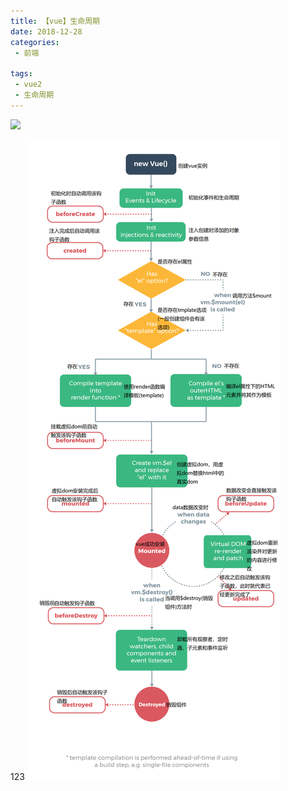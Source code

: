 ```yaml
---
title: 【vue】生命周期
date: 2018-12-28
categories:
 - 前端

tags:
 - vue2
 - 生命周期
---
```

![](https://cdn.jsdelivr.net/gh/levidc/blogImg/img/27.jpg)

<!-- more -->
123
![lifecircle](/assets/studyImg/lifecycle.png)